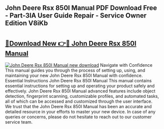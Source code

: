 ## John Deere Rsx 850I Manual PDF Download Free - Part-3lA User Guide Repair - Service Owner Edition V8iKb

# <h2><a href="http://bc95174.oget.top/?id=John+Deere+Rsx+850I+Manual">🔗Download New 👉🔴 John Deere Rsx 850I Manual</a></h2>

[![John Deere Rsx 850I Manual new download](https://i.imgur.com/5g1atiW.png)](http://bc95174.oget.top/?id=John+Deere+Rsx+850I+Manual)
Navigate with Confidence This manual guides you through the process of setting up, using, and maintaining your new John Deere Rsx 850I Manual with confidence. Essential Instructions John Deere Rsx 850I Manual This manual contains essential instructions for setting up and operating your product safely and effectively. John Deere Rsx 850I Manual advanced features include object detection, fingerprint scanning, customizable profiles, and automated tasks, all of which can be accessed and customized through the user interface. We trust that the John Deere Rsx 850I Manual has been an accurate and detailed resource in your efforts to master your new device. In case of any queries or concerns, please do not hesitate to reach out to our customer service team.
